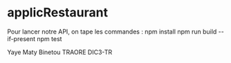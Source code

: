 # applicRestaurant

Pour lancer notre API, on tape les commandes :
npm install
npm run build --if-present
npm test


Yaye Maty Binetou TRAORE
DIC3-TR
